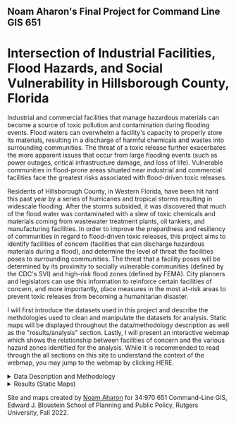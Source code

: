 ## Noam Aharon's Final Project for Command Line GIS 651

# Intersection of Industrial Facilities, Flood Hazards, and Social Vulnerability in Hillsborough County, Florida 

Industrial and commercial facilities that manage hazardous materials can become a source of toxic pollution and contamination during flooding events. Flood waters can overwhelm a facility's capacity to properly store its materials, resulting in a discharge of harmful chemicals and wastes into surrounding communities. The threat of a toxic release further exacerbates the more apparent issues that occur from large flooding events (such as power outages, critical infrastructure damage, and loss of life). Vulnerable communities in flood-prone areas situated near industrial and commercial facilities face the greatest risks associated with flood-driven toxic releases. 

Residents of Hillsborough County, in Western Florida, have been hit hard this past year by a series of hurricanes and tropical storms resulting in widescale flooding. After the storms subsided, it was discovered that much of the flood water was contaminated with a slew of toxic chemicals and materials coming from wastewater treatment plants, oil tankers, and manufacturing facilities. In order to improve the prepardness and resiliency of communities in regard to flood-driven toxic releases, this project aims to identify facilities of concern (facilities that can discharge hazardous materials during a flood), and determine the level of threat the facilities poses to surrounding communities. The threat that a facility poses will be determined by its proximity to socially vulnerable communities (defined by the CDC's SVI) and high-risk flood zones (defined by FEMA). City planners and legislators can use this information to reinforce certain facilities of concern, and more importantly, place measures in the most at-risk areas to prevent toxic releases from becoming a humanitarian disaster. 

I will first introduce the datasets used in this project and describe the methdologies used to clean and manipulate the datasets for analysis. Static maps will be displayed throughout the data/methodology description as well as the "results/analysis" section. Lastly, I will present an interactive webmap which shows the relationship between facilities of concern and the various hazard zones identified for the analysis. While it is recommended to read through the all sections on this site to understand the context of the webmap, you may jump to the webmap by clicking HERE. 


<details><summary>Data Description and Methodology</summary>
<p>

1. <a href="https://www.atsdr.cdc.gov/placeandhealth/svi/interactive_map.html"> Social Vulnerability Index by Census Tract </a> - CDC, 2020 Data. 
  
**Data Description** 
  
*What is Social Vulnerability?*
  
"Every community must prepare for and respond to hazardous events, whether a natural disaster like a tornado
or a disease outbreak, or an anthropogenic event such as a harmful chemical spill. The degree to which a
community exhibits certain social conditions, including high poverty, low percentage of vehicle access, or
crowded households, may affect that community’s ability to prevent human suffering and financial loss in the
event of disaster. These factors describe a community’s social vulnerability (CDC)."

*What is CDC Social Vulnerability Index?*
  
"SVI indicates the relative vulnerability of every U.S. Census tract. SVI ranks the tracts on 15 social factors, including unemployment,
minority status, and disability, and further groups them into four related themes. Thus, each tract receives a
ranking for each Census variable and for each of the four themes, as well as an overall ranking (CDC)." The scale goes from 0 to 1 (low to high social vulnerability). The CDC/ATSDR has prepared the SVI based on variables and data collected by the US Census Bureau.
 
The SVI can help determine a community's level of prepardness and resiliency to deal with a human or natural disaster. For the purposes of this analysis, I am interested in identifying the most socially vulnerable communities in Hillsborough County, Florida, to see if they are situated near facilities of concern. According to the CDC's interactive SVI map, census tracts with an overall SVI ranking of .75 and above are are considered to be areas with high social vulnerability. Census tracts with .75 SVI or higher will become one of the two hazard zones or areas that will be defined for the analysis. These hazard zones/areas are places where the harmful effects of toxic releases from facilities of concern will be exacerbated. 

**Data Cleaning and Methodology**

I downloaded a csv file of SVI data for every census tract in Florida. The SVI data includes all the variables that go in to calculatiing the overall SVI ranking. Since I'm only interested in the overall SVI, I dropped most of the columns from the csv. I then filtered the dataset to Hillsborough County and joined the dataset to a geodataframe that includes the geometries of the census tracts in Hillsborough County. Census tracts that were located in the water were dropped from the geometry. Initially, the number of rows in my SVI dataset did not match the number of rows in the geodataframe (333 vs 335). I later found out however, that the geodataframe of census tracts was from 2022 whle the SVI data was 2020. I then downloaded census tract geometries from 2020 and both datasets matched. Below is a choropleth map displaying the SVI values for every census tract in Hillsborough County. The dark blue census tracts (SVI of .75 and above) is defined as one of the two hazard layers that will be used to conduct the facility threat analysis.    

<img src="OverallSVI.png" width = "500" >
  

  
  
2. <a href="https://msc.fema.gov/portal/advanceSearch#searchresultsanchor"> National Flood Hazard Layer </a> - FEMA, Last updated November 11, 2022.
  
**Data Description** 
  
The National Flood Hazard Layer (NFHL_12057C) from the FEMA Flood Map Service Center is a shapefile that displays the different flood insurance zones defined by FEMA for the entire country. Flood zones are defined by their varying levels of flood risk. High risk zones are areas where there is at least a 1% chance of annual flooding and a 26% chance of flooding during a 30-year period. Moderate to low risk zones are areas where the risk of flooding is reduced but not completley removed. Flood insurance is not required in these zones. Click <a href="https://www.fema.gov/blog/fema-flood-maps-and-zones-explained"> here </a> for a more detailed explanation of the zones.

**Data Cleaning and Methodology**

Since shapefiles already contain geometries, I did not have to convert the original dataset to a geodataframe. I did, however, discover that the shapefile of flood zones for Hillsborough County contained over 9,000 polygons making it difficult to display in both matplotlib and folium. To simplify the dataset, I dissolved the shapefile by the 7 flood zones present in the data to create 7 rows of multipolygons. I then dropped the "open water" zone as it is irelevant to my analysis. To further clean the dataset, I clipped the flood zones to the geometries of my census tract, ensuring that both those datasets covered the exact same area. The flood zone data was then cleaned enough to display on the static map below. All flood zones in Hillsborough County that start with the letter "A" and "V" are high-risk flood zones and will be considered the second overall hazard zone/area used for the analysis. The "X" flood zone is considered low-risk and will therefore be dropped later on to create a layer that only includes high-risk zones. The flood zone dataset, however, still had too many intricate shapes and geometries to visualize on an interactive map. Therefore, I created a unary union of all high risk flood zones and simplified the geometries to a tolerance of 100 feet. The high risk flood map layer on the interactive map is a product of these geoprocessing steps. 

<img src="FEMAZones.png" width = "500" >
  

3. <a href="https://floridadep.gov/water/domestic-wastewater/content/wastewater-facility-information"> Florida Wastewater Facilities (Industrial and Domestic) </a> - Florida DEP, Last updated October 31st, 2022. 

**Data Description** 
  
The Florida Department of Environmental Protection has prepared a database of wastewater facilities across the state. The database is contributed to by the regional DEP offices in Florida. The site provides a csv file for different types of facilities. Although domestic wastewater facilities serve non-industrial purposes, many of them handle enough waste to generate a toxic release during flooding. Therefore, I decided to include both the industrial and domestic wastewater facilities in my analysis. The datasets include the names, addresses, capacities, and status of activity for each facility in Florida (around 6,000 total). 
 
 **Data Cleaning and Methodology** 
  
After filtering the data to Hillsborough County, I merged the two datasets and deleted any duplicate facilities (there were about 15). Since there was no locational data attached to the facilities, I had to geocode the merged dataset using the addresses provided by DEP. Many of the addresses in the data were incomplete and therefore returning poor or no results after running the geocoder. I manually cleaned most of the addresses using google maps as a reference, dropping addreesses of facilities that no longer existed or were inactive. I got a 97% and above match for all but 5 of the 294 addresses. Those 5 addresses were located, according to the original addresses, outside of Hillsborough County, and therefore dropped. After dropping some more duplicates and faulty addresses, I was left with 291 domestic and industrial wastewater facilities and their coordinates/geometries in a geodataframe. Wastewater facilities comprise the vast majority of all the facilities being explored in this analysis. However, they are not theonly type of facilities that store or manage hazardous materials. I therefore had to bring in more facility datasets.  
 
<img src="Wastewater_Facilities.png" width = "500" >
 
4. <a href="https://koordinates.com/layer/110586-florida-hurricane-facilities-of-concern/"> Florida Hurricane Facilities of Concern </a> - Koordinates from Florida DEP, Last updated September 29, 2022. 
  
**Data Description**  
  
The Florida Hurricane Facilities of Concern dataset identifies facilities across the state that store or manage hazardous waste. These facilities are highlighted for their potential to release hazardous materials during a large flooding event such as a hurricane. The dataset was prepared by Florida DEP but was downloaded from a site called "Koordinates" which claimed to have more updated information than the DEP itself. After some research I found that this source is credible and may have had someone from the DEP update it before updating the DEP GIS maps. Facilities of concern include "Treatment, Storage, and Disposal facilities (TSDs) that are permitted to manage hazardous waste; hazardous waste transfer facilities where hazardous waste may be stored or staged for up to 10 days; used oil transfer facilities where used oil may be stored or staged for up to 35 days; and large quantity generators (LQGs) of hazardous waste that generate more than 1000kg of hazardous waste in any one month and may store their hazardous waste for up to 90 days (DEP)." Note: Moving forward I will refer to all facilities in my analysis as "facilities of concern," not be confused with this datatset. 
  
**Data Cleaning and Methodology** 
 
I downloaded a csv for all facilities of concern in Florida. The dataset included latitude and longitude coordinates which made it easy to convert into a geodataframe to create a point layer. The data was then filtered to Hillsborough County. Some columns were dropped and others were renamed to make the data more legible. There were a total of 60 facilities identified after cleaning the dataset. This dataset will be merged with the wastewater facilities list to create a growing dataset of all facilities in Hillsborough County that can be a threat during flooding.              

<img src="Facilities_OfConcern.png" width = "500" >
  
5. <a href="https://www.epa.gov/toxics-release-inventory-tri-program "> Toxic Release Inventory Facilities </a> - EPA, 2021 Data. 
  
 **Data Description**
  
The Toxic Release Inventory (TRI) developed by the EPA is "a resource for learning about toxic chemical releases and pollution prevention activities reported by industrial and federal facilities." While not all facilities have experienced an accidental toxic release in the past, all facilities in this database store hazardous materials and do have the potential to release toxic substances into the environment. The database allows someone to search for facilities at different geographical levels for different years. The inventory also allows for the filtering of facilities based on the materials stored and other variables related to hazardous material capacity. Since I wanted the most up-to-date information, I searched for all TRI facilities in Hillsbroough County for 2021. 
  
 **Data Cleaning and Methodology** 
  
The TRI provided an option to download information about the facilities as a csv file with lat/long coordinates attached. The coordinates made it easy to convert the data to a geodataframe. The geodataframe was then projected to the local coordinate system that I had assigned all the previous data layers. In total, there were 68 TRI facilities. This dataset will be merged together with the "Facilities of Concern" dataset as well as the wastewater facilities list to create a master dataset of all facilities of concern. 
  
<img src="TRIFacilities.png width" = "500" >
  
  
***Merging all facilities***
                                                             
The process of merging all facility datasets and cleaning them to remove duplicates took most of my time for this project. First, I merged just the "Facilities of Concern" and TRI facilities datasets together to check for any duplicates. There were indeed duplicates which had to be manually checked for. This was done by displaying both datasets on an interactive map and using the name and address fields to find any overlapping information. After identifying and dropping the duplicates between the two datasets, I was left with 108 facilities. I was then ready to merge this new dataset to the wastewater facilities list. It took a while to identify the 30 or so duplicate facilities that existed between the datasets. While I was aware that there would be overlap, I did not anticipate how difficult it would be to locate. This was mainly because the 3 original datasets had no fields in common. All ID fields used a different alphanumeric system and thus could not be checked by code for duplicates. THe formatting of the name and address fields were also different among the datasets, leaving no choice but to manually check for duplicates. While this process was time consuming, I think it is crucuial to build a master list of all facilities of concnern in order to conduct a thorough analysis that captures the realities of Hillsborough County. After cleaning the master dataset, there was 354 facilities of concern identified ranging from wastewater facilities to oil tankers and manufacturing plants, among others. Since the datasets were messy, I was unfortunately unable to display the facilities by their type in any of the maps.


<img src="All_Facilities.png" width = "500" >
  
***Calculating threat score for facilities***
 
Each facility will be given a score from 0 to 2 depending on its location in relation to the two hazard zones defined earlier. The first hazard zone is any census tract with a .75 SVI and above. The second hazard zone is any flood zone that starts with the letter "A" or "V" A facility that is located in niether of those zones will be given a score of 0, denoting that the facility poses a low-level threat. A facility that falls in either one of the zones will be given a score of 1, denoting that the facility poses a level of moderate threat. Facilities that are located in vulnerable communities are considered a threat since vulnerable communities will have fewer resources to deal with a potential toxic release. Facilities that are located in high-risk flood zones are considered a threat since intense flooding increases the likelihood of toxic release and the long distance travel of toxic materials. A facility that falls both in a high svi tract and a high-risk flood zone will receive a score of 2, considering that facility a high-level threat. The intersecting areas of the two hazards zones will also be identified in the following static and interactive maps. This will give vieweres a sense of where these hazard zones are and why each facility was given the score that it has. 
    
</p>
</details>


<details><summary>Results (Static Maps)</summary>
<p>

***Identifying which facilities lie in high SVI tracts***
  
<img src="Facilities_HighSVI.png" width = "500" >
  
 
***Identifying which facilities lie in high-risk flood zones***

 <img src="Facilities_HighFlood.png" width = "500" >
  
***Identifying which facilities lie in both hazard zones***

 <img src="HighRiskFacilities.png" width = "500" >
  
 
We see that the high-risk/high-threat facilities are located on the eastern shores of Hillsborough Bay. This area is marked by High SVI census tracts and is suceptible to flooding from the bay. The underlying blue areas in the last map represent the areas in which the two hazard zones intersect. Since it could not be displayed easily on a static map, the scores of each facility will be included in the interactive map. 
  
 
The next 3 maps will show the high threat facilities over a choropleth of different Census Bureau variables. Census tracts that have gray hatch marks represent census data with low reliability. The low reliability comes from a high coefficient of variation. This often occurs when the actual numbers and sample is size is so low that a certain level of data reliability could not be garunteed. These census variables include the percent of minority population, the percent of the population that is living at the 150% rate (or more), and the percent of population that is uninsured. These maps should not imply any concrete relationship between census tract characteristics and high-threat facilities. It is, however, interesting to explore whether or not the spatial pattern of facilities match the spaital patterns of census variables that are used to determine social vulnerability. 
 
<div class="container"> 
    <img src="Minority.png" width = "325" >
    <img src="Poverty.png" width = "325" > 
    <img src="Uninsured.png" width = "325" > 
</div> 
  
  
</p>
</details>

Site and maps created by <a href="mailto:noamyaakovaharon@gmail.com">Noam Aharon</a> for 34:970:651 Command-Line GIS, Edward J. Bloustein School of Planning and Public Policy, Rutgers University, Fall 2022. 
